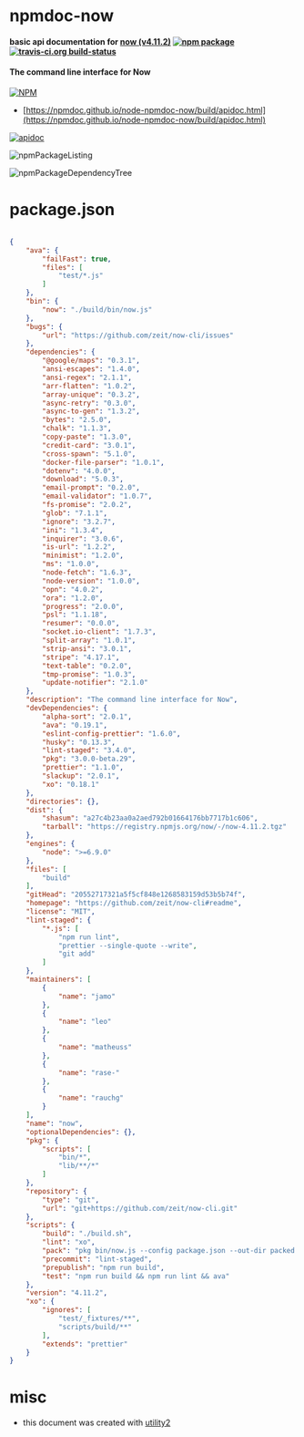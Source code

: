 # npmdoc-now

#### basic api documentation for  [now (v4.11.2)](https://github.com/zeit/now-cli#readme)  [![npm package](https://img.shields.io/npm/v/npmdoc-now.svg?style=flat-square)](https://www.npmjs.org/package/npmdoc-now) [![travis-ci.org build-status](https://api.travis-ci.org/npmdoc/node-npmdoc-now.svg)](https://travis-ci.org/npmdoc/node-npmdoc-now)

#### The command line interface for Now

[![NPM](https://nodei.co/npm/now.png?downloads=true&downloadRank=true&stars=true)](https://www.npmjs.com/package/now)

- [https://npmdoc.github.io/node-npmdoc-now/build/apidoc.html](https://npmdoc.github.io/node-npmdoc-now/build/apidoc.html)

[![apidoc](https://npmdoc.github.io/node-npmdoc-now/build/screenCapture.buildCi.browser.%252Ftmp%252Fbuild%252Fapidoc.html.png)](https://npmdoc.github.io/node-npmdoc-now/build/apidoc.html)

![npmPackageListing](https://npmdoc.github.io/node-npmdoc-now/build/screenCapture.npmPackageListing.svg)

![npmPackageDependencyTree](https://npmdoc.github.io/node-npmdoc-now/build/screenCapture.npmPackageDependencyTree.svg)



# package.json

```json

{
    "ava": {
        "failFast": true,
        "files": [
            "test/*.js"
        ]
    },
    "bin": {
        "now": "./build/bin/now.js"
    },
    "bugs": {
        "url": "https://github.com/zeit/now-cli/issues"
    },
    "dependencies": {
        "@google/maps": "0.3.1",
        "ansi-escapes": "1.4.0",
        "ansi-regex": "2.1.1",
        "arr-flatten": "1.0.2",
        "array-unique": "0.3.2",
        "async-retry": "0.3.0",
        "async-to-gen": "1.3.2",
        "bytes": "2.5.0",
        "chalk": "1.1.3",
        "copy-paste": "1.3.0",
        "credit-card": "3.0.1",
        "cross-spawn": "5.1.0",
        "docker-file-parser": "1.0.1",
        "dotenv": "4.0.0",
        "download": "5.0.3",
        "email-prompt": "0.2.0",
        "email-validator": "1.0.7",
        "fs-promise": "2.0.2",
        "glob": "7.1.1",
        "ignore": "3.2.7",
        "ini": "1.3.4",
        "inquirer": "3.0.6",
        "is-url": "1.2.2",
        "minimist": "1.2.0",
        "ms": "1.0.0",
        "node-fetch": "1.6.3",
        "node-version": "1.0.0",
        "opn": "4.0.2",
        "ora": "1.2.0",
        "progress": "2.0.0",
        "psl": "1.1.18",
        "resumer": "0.0.0",
        "socket.io-client": "1.7.3",
        "split-array": "1.0.1",
        "strip-ansi": "3.0.1",
        "stripe": "4.17.1",
        "text-table": "0.2.0",
        "tmp-promise": "1.0.3",
        "update-notifier": "2.1.0"
    },
    "description": "The command line interface for Now",
    "devDependencies": {
        "alpha-sort": "2.0.1",
        "ava": "0.19.1",
        "eslint-config-prettier": "1.6.0",
        "husky": "0.13.3",
        "lint-staged": "3.4.0",
        "pkg": "3.0.0-beta.29",
        "prettier": "1.1.0",
        "slackup": "2.0.1",
        "xo": "0.18.1"
    },
    "directories": {},
    "dist": {
        "shasum": "a27c4b23aa0a2aed792b01664176bb7717b1c606",
        "tarball": "https://registry.npmjs.org/now/-/now-4.11.2.tgz"
    },
    "engines": {
        "node": ">=6.9.0"
    },
    "files": [
        "build"
    ],
    "gitHead": "20552717321a5f5cf848e1268583159d53b5b74f",
    "homepage": "https://github.com/zeit/now-cli#readme",
    "license": "MIT",
    "lint-staged": {
        "*.js": [
            "npm run lint",
            "prettier --single-quote --write",
            "git add"
        ]
    },
    "maintainers": [
        {
            "name": "jamo"
        },
        {
            "name": "leo"
        },
        {
            "name": "matheuss"
        },
        {
            "name": "rase-"
        },
        {
            "name": "rauchg"
        }
    ],
    "name": "now",
    "optionalDependencies": {},
    "pkg": {
        "scripts": [
            "bin/*",
            "lib/**/*"
        ]
    },
    "repository": {
        "type": "git",
        "url": "git+https://github.com/zeit/now-cli.git"
    },
    "scripts": {
        "build": "./build.sh",
        "lint": "xo",
        "pack": "pkg bin/now.js --config package.json --out-dir packed -t node7-alpine-x64,node7-linux-x64,node7-macos-x64,node7-win-x64",
        "precommit": "lint-staged",
        "prepublish": "npm run build",
        "test": "npm run build && npm run lint && ava"
    },
    "version": "4.11.2",
    "xo": {
        "ignores": [
            "test/_fixtures/**",
            "scripts/build/**"
        ],
        "extends": "prettier"
    }
}
```



# misc
- this document was created with [utility2](https://github.com/kaizhu256/node-utility2)
